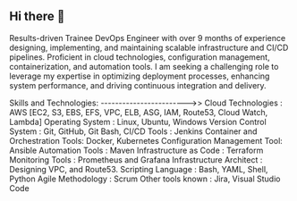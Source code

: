 ## Hi there 👋
Results-driven Trainee DevOps Engineer with over 9 months of experience designing, implementing, and maintaining scalable infrastructure and CI/CD pipelines. Proficient in cloud technologies, configuration management, containerization, and automation tools. I am seeking a challenging role to leverage my expertise in optimizing deployment processes, enhancing system performance, and driving continuous integration and delivery.

Skills and Technologies:
------------------------>>
Cloud Technologies        : AWS [EC2, S3, EBS, EFS, VPC, ELB, ASG, IAM, Route53, Cloud Watch, Lambda]
Operating System          : Linux, Ubuntu, Windows
Version Control System    : Git, GitHub, Git Bash, 
CI/CD Tools		            : Jenkins
Container and Orchestration Tools: Docker, Kubernetes
Configuration Management Tool: Ansible
Automation Tools	        : Maven
Infrastructure as Code	  : Terraform 
Monitoring Tools	        : Prometheus and Grafana
Infrastructure Architect 	: Designing VPC, and Route53.
Scripting Language      	: Bash, YAML, Shell, Python
Agile Methodology	        : Scrum
Other tools known	        : Jira, Visual Studio Code


<!--
**chethanbrp/chethanbrp** is a ✨ _special_ ✨ repository because its `README.md` (this file) appears on your GitHub profile.

Here are some ideas to get you started:

- 🔭 I’m currently working on ...
- 🌱 I’m currently learning ...
- 👯 I’m looking to collaborate on ...
- 🤔 I’m looking for help with ...
- 💬 Ask me about ...
- 📫 How to reach me: ...
- 😄 Pronouns: ...
- ⚡ Fun fact: ...
-->
